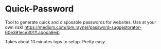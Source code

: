 # Quick-Password
Tool to generate quick and disposable passwords for websites.  Use at your own risk!
https://medium.com/@m.rayner/password-suggestorator-60e391ece301#.aboda9eib

Takes about 10 minutes tops to setup.  Pretty easy.
